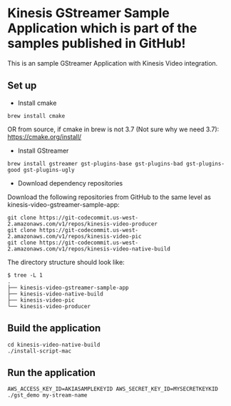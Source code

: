 # Kinesis GStreamer Sample Application which is part of the samples published in GitHub!

This is an sample GStreamer Application with Kinesis Video integration.

## Set up
* Install cmake

```
brew install cmake
```

OR from source, if cmake in brew is not 3.7 (Not sure why we need 3.7): https://cmake.org/install/

* Install GStreamer

```
brew install gstreamer gst-plugins-base gst-plugins-bad gst-plugins-good gst-plugins-ugly
```

* Download dependency repositories

Download the following repositories from GitHub to the same level as kinesis-video-gstreamer-sample-app:

```
git clone https://git-codecommit.us-west-2.amazonaws.com/v1/repos/kinesis-video-producer
git clone https://git-codecommit.us-west-2.amazonaws.com/v1/repos/kinesis-video-pic
git clone https://git-codecommit.us-west-2.amazonaws.com/v1/repos/kinesis-video-native-build
```

The directory structure should look like:

```
$ tree -L 1
.
├── kinesis-video-gstreamer-sample-app
├── kinesis-video-native-build
├── kinesis-video-pic
└── kinesis-video-producer
```

## Build the application

```
cd kinesis-video-native-build
./install-script-mac
```

## Run the application

```
AWS_ACCESS_KEY_ID=AKIASAMPLEKEYID AWS_SECRET_KEY_ID=MYSECRETKEYKID ./gst_demo my-stream-name
```

